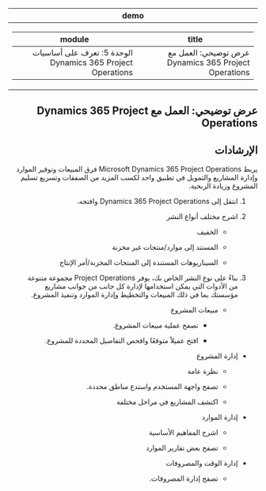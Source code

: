 <div id="readme" class="Box-body readme blob js-code-block-container p-5 p-xl-6 gist-border-0" dir="rtl">
    <article class="markdown-body entry-content container-lg" itemprop="text"><table>
  <thead>
  <tr>
  <th>demo</th>
  </tr>
  </thead>
  <tbody>
  <tr>
  <td><div><table>
  <thead>
  <tr>
  <th>title</th>
  <th>module</th>
  </tr>
  </thead>
  <tbody>
  <tr>
  <td><div>عرض توضيحي: العمل مع Dynamics 365 Project Operations</div></td>
  <td><div>الوحدة 5: تعرف على أساسيات Dynamics 365 Project Operations</div></td>
  </tr>
  </tbody>
</table>
</div></td>
  </tr>
  </tbody>
</table>

# عرض توضيحي: العمل مع Dynamics 365 Project Operations

## الإرشادات

يربط Microsoft Dynamics 365 Project Operations فرق المبيعات وتوفير الموارد وإدارة المشاريع والتمويل في تطبيق واحد لكسب المزيد من الصفقات وتسريع تسليم المشروع وزيادة الربحية.

1. انتقل إلى Dynamics 365 Project Operations وافتحه.

2. اشرح مختلف أنواع النشر

	- الخفيف

	- المستند إلى موارد/منتجات غير مخزنة‬ 

	- السيناريوهات المستندة إلى المنتجات المخزنة/أمر الإنتاج‬

3. بناءً على نوع النشر الخاص بك، يوفر Project Operations مجموعة متنوعة من الأدوات التي يمكن استخدامها لإدارة كل جانب من جوانب مشاريع مؤسستك بما في ذلك المبيعات والتخطيط وإدارة الموارد وتنفيذ المشروع. 

	- مبيعات المشروع

		- تصفح عملية مبيعات المشروع. 

		- افتح عميلاً متوقعًا وافحص التفاصيل المحددة للمشروع. 

- إدارة المشروع

	- نظرة عامة

	- تصفح واجهة المستخدم واستدع مناطق محددة. 

	- اكتشف المشاريع في مراحل مختلفة

- إدارة الموارد

	- اشرح المفاهيم الأساسية

	- تصفح بعض تقارير الموارد

- إدارة الوقت والمصروفات

	- تصفح إدارة المصروفات. 

